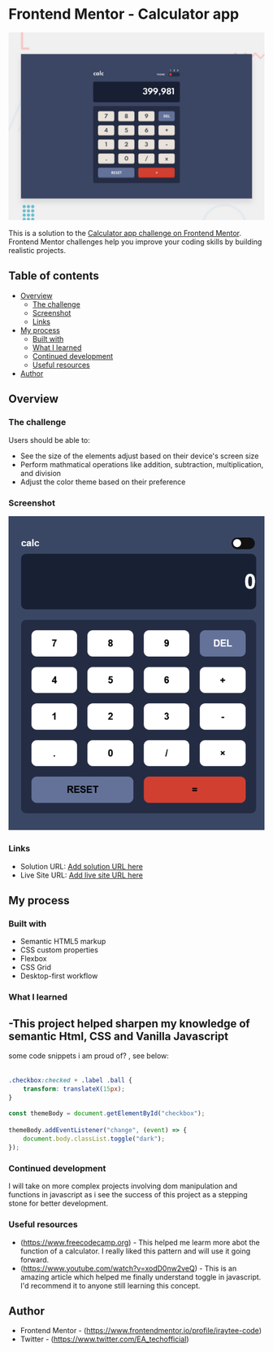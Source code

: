 # Frontend Mentor - Calculator app

![Design preview for the Calculator app coding challenge](./design/desktop-preview.jpg)

This is a solution to the [Calculator app challenge on Frontend Mentor](https://www.frontendmentor.io/challenges/calculator-app-9lteq5N29). Frontend Mentor challenges help you improve your coding skills by building realistic projects.


## Table of contents

- [Overview](#overview)
  - [The challenge](#the-challenge)
  - [Screenshot](#screenshot)
  - [Links](#links)
- [My process](#my-process)
  - [Built with](#built-with)
  - [What I learned](#what-i-learned)
  - [Continued development](#continued-development)
  - [Useful resources](#useful-resources)
- [Author](#author)


## Overview

### The challenge

Users should be able to:

- See the size of the elements adjust based on their device's screen size
- Perform mathmatical operations like addition, subtraction, multiplication, and division
- Adjust the color theme based on their preference

### Screenshot

![](./screenshot/screenshot.png)

### Links

- Solution URL: [Add solution URL here](https://your-solution-url.com)
- Live Site URL: [Add live site URL here](https://your-live-site-url.com)


## My process

### Built with

- Semantic HTML5 markup
- CSS custom properties
- Flexbox
- CSS Grid
- Desktop-first workflow


### What I learned
-This project helped sharpen my knowledge of semantic Html, CSS and Vanilla Javascript
-

some code snippets i am proud of? , see below:

```css

.checkbox:checked + .label .ball {
	transform: translateX(15px);
}

```
```js
const themeBody = document.getElementById("checkbox");

themeBody.addEventListener("change", (event) => {
    document.body.classList.toggle("dark");
});

```

### Continued development

I will take on more complex projects involving dom manipulation and functions in javascript as i see the success of this project as a stepping stone for better development.


### Useful resources

- (https://www.freecodecamp.org) - This helped me learm more abot the function of a calculator. I really liked this pattern and will use it going forward.
- (https://www.youtube.com/watch?v=xodD0nw2veQ) - This is an amazing article which helped me finally understand toggle in javascript. I'd recommend it to anyone still learning this concept.


## Author

- Frontend Mentor - (https://www.frontendmentor.io/profile/iraytee-code)
- Twitter - (https://www.twitter.com/EA_techofficial)


